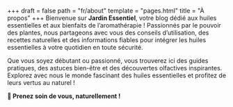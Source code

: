 +++
draft = false
path = "fr/about"
template = "pages.html"
title = "À propos"
+++
Bienvenue sur **Jardin Essentiel**, votre blog dédié aux huiles essentielles et aux bienfaits de l’aromathérapie ! Passionnés par le pouvoir des plantes, nous partageons avec vous des conseils d’utilisation, des recettes naturelles et des informations fiables pour intégrer les huiles essentielles à votre quotidien en toute sécurité.

Que vous soyez débutant ou passionné, vous trouverez ici des guides pratiques, des astuces bien-être et des découvertes olfactives inspirantes. Explorez avec nous le monde fascinant des huiles essentielles et profitez de leurs vertus au naturel !

**🌿 Prenez soin de vous, naturellement !**
